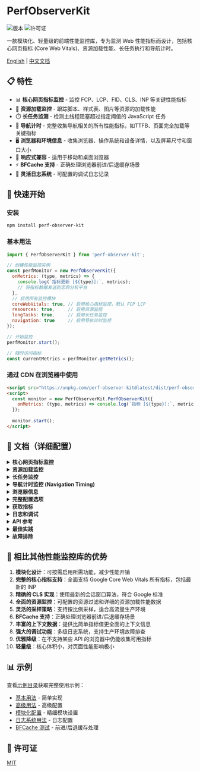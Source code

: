 # PerfObserverKit

![版本](https://img.shields.io/npm/v/perf-observer-kit)
![许可证](https://img.shields.io/npm/l/perf-observer-kit)

一款模块化、轻量级的前端性能监控库，专为监测 Web 性能指标而设计，包括核心网页指标 (Core Web Vitals)、资源加载性能、长任务执行和导航计时。

[English](https://github.com/SailingCoder/perf-observer-kit/blob/main/README.md) | [中文文档](https://github.com/SailingCoder/perf-observer-kit/blob/main/README_CN.md)

## 📋 特性

*   📊 **核心网页指标监控** - 监控 FCP、LCP、FID、CLS、INP 等关键性能指标
*   🔄 **资源加载监控** - 跟踪脚本、样式表、图片等资源的加载性能
*   ⏱️ **长任务监测** - 检测主线程阻塞超过指定阈值的 JavaScript 任务
*   🧭 **导航计时** - 完整收集导航相关的所有性能指标，如TTFB、页面完全加载等关键指标
*   🖥️ **浏览器和环境信息** - 收集浏览器、操作系统和设备详情，以及屏幕尺寸和窗口大小
*   📱 **响应式兼容** - 适用于移动和桌面浏览器
*   ⚡ **BFCache 支持** - 正确处理浏览器前进/后退缓存场景
*   📝 **灵活日志系统** - 可配置的调试日志记录

## 🚀 快速开始

### 安装

```bash
npm install perf-observer-kit
```

### 基本用法

```javascript
import { PerfObserverKit } from 'perf-observer-kit';

// 创建性能监控实例
const perfMonitor = new PerfObserverKit({
  onMetrics: (type, metrics) => {
    console.log(`指标更新 [${type}]:`, metrics);
    // 将指标数据发送到您的分析平台
  },
  // 启用所有监控模块
  coreWebVitals: true, // 启用核心指标监控，默认 FCP LCP
  resources: true,     // 启用资源监控
  longTasks: true,     // 启用长任务监控
  navigation: true     // 启用导航计时监控
});

// 开始监控
perfMonitor.start();

// 随时访问指标
const currentMetrics = perfMonitor.getMetrics();
```

### 通过 CDN 在浏览器中使用

```html
<script src="https://unpkg.com/perf-observer-kit@latest/dist/perf-observer-kit.browser.js"></script>
<script>
  const monitor = new PerfObserverKit.PerfObserverKit({
    onMetrics: (type, metrics) => console.log(`指标 [${type}]:`, metrics)
  });
  
  monitor.start();
</script>
```

## 📖 文档（详细配置）

<details>
<summary><b>核心网页指标监控</b></summary>

```javascript
const perfMonitor = new PerfObserverKit({
  coreWebVitals: {
    enabled: true,       // 启用核心网页指标监控
    fcp: true,           // 首次内容绘制 - 页面首次显示内容的时间
    lcp: true,           // 最大内容绘制 - 页面最大内容元素绘制完成的时间
    fid: true,           // 首次输入延迟 - 用户首次与页面交互的响应时间
    cls: true,           // 累积布局偏移 - 页面元素位置变化的累积分数
    inp: true            // 交互到下一次绘制 - 测量页面交互响应性能
  }
});
```

**阈值标准:**
- FCP: 良好 ≤ 1.8秒, 差 > 3.0秒
- LCP: 良好 ≤ 2.5秒, 差 > 4.0秒
- FID: 良好 ≤ 100毫秒, 差 > 300毫秒
- CLS: 良好 ≤ 0.1, 差 > 0.25
- INP: 良好 ≤ 200毫秒, 差 > 500毫秒

[了解更多关于核心网页指标](https://web.dev/vitals/)

有关CLS实现和优化策略的详细信息，请参阅[累积布局偏移文档](./docs/cls-metrics-CN.md)。
</details>

<details>
<summary><b>资源加载监控</b></summary>

```javascript
const perfMonitor = new PerfObserverKit({
  resources: {
    enabled: true,
    excludedPatterns: [/analytics\.com/, /tracker/, 'analytics-tracker.com'],  // 排除分析工具
    allowedTypes: ['script', 'img'],  // 要监控的类型，默认 ['script', 'link', 'img', 'css', 'font']
    maxResources: 100                   // 最大存储条目数
  }
});
```

捕获资源加载的详细信息：
- 资源 URL 和类型
- 加载时长和大小
- 首字节时间 (TTFB)
- 请求开始到完成的各阶段耗时
</details>

<details>
<summary><b>长任务监控</b></summary>

```javascript
const perfMonitor = new PerfObserverKit({
  longTasks: {
    enabled: true,      // 启用长任务监控
    threshold: 50,      // 任务时长阈值（毫秒）
    maxEntries: 100     // 最大存储条目数
  }
});
```

检测阻塞主线程超过 50 毫秒的 JavaScript 任务，提供：
- 任务持续时间
- 任务归属（脚本来源）
- 任务开始时间
</details>

<details>
<summary><b>导航计时监控 (Navigation Timing)</b></summary>

导航计时监控用于测量页面加载过程中的关键时间点，如TTFB（首字节时间）、DOM加载时间等。

```js
import { PerfObserverKit } from 'perf-observer-kit';

// 启用导航计时监控
const perfObserver = new PerfObserverKit({
  navigation: {
    enabled: true,
    includeRawTiming: false, // 是否包含原始导航计时数据
    onUpdate: (metrics) => {
      console.log('导航计时指标:', metrics);
      // 包含 domainLookupTime, tcpConnectTime, ttfb, responseTime, domParse, domContentLoaded, loadEvent 等
    }
  }
});
```

> **实现细节**: 该库使用 `window.addEventListener('load')` 来收集导航事件，并确保指标仅在 loadEventEnd 可用时才报告，从而确保您获得准确的 loadEventDuration 值。导航计时数据在每次页面加载时只会收集一次。

有关所有导航计时指标的详细信息，请参阅[导航计时文档](./docs/navigation-timing.md)。
</details>

<details>
<summary><b>浏览器信息</b></summary>

```javascript
const perfMonitor = new PerfObserverKit({
  browserInfo: {
    enabled: true,             // 默认启用
    trackResize: false,        // 窗口大小变化时更新，默认false
    includeOSDetails: true,    // 包含操作系统信息
    includeSizeInfo: true      // 包含屏幕/窗口大小
  }
});
```

**注意：** 浏览器信息是唯一默认启用的模块。
</details>

<details>
<summary><b>完整配置选项</b></summary>

```javascript
const perfMonitor = new PerfObserverKit({
  // 指标回调 - 指标更新时调用
  onMetrics: (type, metrics) => {
    console.log(`指标更新 [${type}]:`, metrics);
  },
  
  // 通用设置
  debug: false,              // 启用调试模式（详细日志）
  logLevel: 2,               // 0:无, 1:错误, 2:警告, 3:信息, 4:调试
  autoStart: false,          // 自动开始监控
  samplingRate: 0,           // 采样率 (0-1), 0 = 不采样
  
  // 模块配置
  coreWebVitals: true,       // 启用核心网页指标（布尔值或对象）
  resources: true,           // 启用资源计时（布尔值或对象）
  longTasks: true,           // 启用长任务（布尔值或对象）
  navigation: true,    // 启用导航计时（布尔值或对象）
  browserInfo: true          // 启用浏览器信息（布尔值或对象）
});
```
</details>

<details>
<summary><b>获取指标</b></summary>

```javascript
// 随时获取当前指标
const metrics = perfMonitor.getMetrics();

// 核心网页指标
console.log(metrics.coreWebVitals.fcp);  // 首次内容绘制
console.log(metrics.coreWebVitals.lcp);  // 最大内容绘制
console.log(metrics.coreWebVitals.fid);  // 首次输入延迟
console.log(metrics.coreWebVitals.cls);  // 累积布局偏移
console.log(metrics.coreWebVitals.inp);  // 交互到下一次绘制

// 资源
console.log(metrics.resources);          // 资源指标数组

// 长任务
console.log(metrics.longTasks);          // 长任务数组

// 导航计时
console.log(metrics.navigation.ttfb);    // 首字节时间
```

**CLS 指标上下文属性:**
```javascript
// CLS 指标的额外上下文信息
console.log(metrics.coreWebVitals.cls.context.sessionValues);  // 所有会话值
console.log(metrics.coreWebVitals.cls.context.shiftCount);     // 布局偏移次数
console.log(metrics.coreWebVitals.cls.context.sessionCount);   // 会话数量
console.log(metrics.coreWebVitals.cls.context.isPageVisible);  // 页面可见性状态
```
</details>

<details>
<summary><b>日志和调试</b></summary>

```javascript
// 初始化时启用调试模式
const perfMonitor = new PerfObserverKit({
  debug: true                // 设置日志级别为 DEBUG
});

// 初始化后调整日志级别
perfMonitor.setLogLevel(4);  // 4 = DEBUG（最详细）
perfMonitor.setDebugMode(true);  // 启用调试模式

// 清除收集的指标
perfMonitor.clearMetrics();

// 高级用法：直接配置日志器
import { logger } from 'perf-observer-kit';

// 在生产环境中启用日志
logger.setOptions({
  disableInProduction: false
});

// 检查当前日志器配置
const config = logger.getConfiguration();
console.log('当前日志配置:', config);
```

日志级别：
- 0: NONE - 无日志
- 1: ERROR - 仅错误
- 2: WARN - 警告和错误（默认）
- 3: INFO - 信息、警告和错误
- 4: DEBUG - 详细调试信息

**注意**：在生产环境中进行故障排除时，日志器现在可以通过设置 `logger.setOptions({disableInProduction: false})` 来显示调试信息。这在生产环境中调试性能问题时特别有用。
</details>

<details>
<summary><b>API 参考</b></summary>

### 方法

| 方法 | 描述 |
|--------|-------------|
| `start()` | 开始监控性能指标 |
| `stop()` | 停止监控性能指标 |
| `getMetrics()` | 获取当前收集的指标 |
| `clearMetrics()` | 清除所有收集的指标 |
| `setLogLevel(level)` | 设置日志级别 (0-4) |
| `setDebugMode(enabled)` | 启用或禁用调试模式 |

### 事件类型

`MetricType` 枚举值：
- `WEB_VITALS` - 核心网页指标
- `RESOURCES` - 资源计时指标
- `LONG_TASKS` - 长任务指标
- `NAVIGATION` - 导航计时指标
- `BROWSER_INFO` - 浏览器信息指标
</details>

<details>
<summary><b>最佳实践</b></summary>

1.  **选择性启用**：只启用你需要的监控模块，降低性能开销
    ```javascript
    const monitor = new PerfObserverKit({
      coreWebVitals: { enabled: true, fcp: true, lcp: true },
      resources: false,
      longTasks: false,
      navigation: true
    });
    ```

2.  **高流量网站使用采样**：使用采样率控制监控数据量
    ```javascript
    const monitor = new PerfObserverKit({
      samplingRate: 0.1  // 10% 的用户会被监控
    });
    ```

3.  **资源监控过滤**：排除分析工具等不相关资源
    ```javascript
    const monitor = new PerfObserverKit({
      resources: {
        excludedPatterns: [/analytics/, /tracking/, /ads/]
      }
    });
    ```

4.  **结合 BFCache 事件**：在页面从 BFCache 恢复时重新初始化
    ```javascript
    window.addEventListener('pageshow', (event) => {
      if (event.persisted) {
        // 页面从 BFCache 恢复
        monitor.clearMetrics();
        monitor.start();
      }
    });
    ```

5.  **避免大量数据传输**：定期发送数据或设置合理的批量大小
    ```javascript
    let metricsBuffer = [];

    const monitor = new PerfObserverKit({
      onMetrics: (type, metrics) => {
        metricsBuffer.push({type, metrics, timestamp: Date.now()});
        
        if (metricsBuffer.length >= 10) {
          sendToAnalytics(metricsBuffer);
          metricsBuffer = [];
        }
      }
    });
    ```

</details>

<details>
<summary><b>故障排除</b></summary>

### "PerfObserverKit is not defined" 错误

如果在浏览器中遇到此错误，请确保使用正确的浏览器构建版本：

```html
<!-- 在浏览器环境中总是使用浏览器构建版本 -->
<script src="https://unpkg.com/perf-observer-kit@latest/dist/perf-observer-kit.browser.js"></script>
```

不要在浏览器代码中直接使用非浏览器构建版本：

```html
<!-- ❌ 不要在浏览器环境中使用这个 -->
<script src="https://unpkg.com/perf-observer-kit@latest/dist/index.js"></script>
```

### 页面可见性与 CLS

如果您的 CLS 值看起来不一致，请注意以下几点：
- CLS 只在页面可见时测量
- 当页面转到后台时，CLS 收集会暂停
- 当页面重新变为可见时，会开始一个新的 CLS 会话
- CLS 使用会话窗口模型，以最大的会话值作为最终分数

### 浏览器兼容性

本库主要依赖于：
- Performance API
- PerformanceObserver
- 性能条目类型：largest-contentful-paint, first-input, layout-shift 等

对于不支持某些性能指标的浏览器，库会优雅降级，只收集支持的指标。
</details>

## 💪 相比其他性能监控库的优势

1.  **模块化设计**：可按需启用所需功能，减少性能开销
2.  **完整的核心指标支持**：全面支持 Google Core Web Vitals 所有指标，包括最新的 INP
3.  **精确的 CLS 实现**：使用最新的会话窗口算法，符合 Google 标准
4.  **全面的资源监控**：可配置的资源过滤和详细的资源加载性能数据
5.  **灵活的采样策略**：支持按比例采样，适合高流量生产环境
6.  **BFCache 支持**：正确处理浏览器前进/后退缓存场景
7.  **丰富的上下文数据**：提供比简单指标值更全面的上下文信息
8.  **强大的调试功能**：多级日志系统，支持生产环境故障排查
9.  **优雅降级**：在不支持某些 API 的浏览器中仍能收集可用指标
10. **轻量级**：核心体积小，对页面性能影响极小

## 📊 示例

查看[示例目录](https://github.com/SailingCoder/perf-observer-kit/blob/main/examples)获取完整使用示例：

- [基本用法](https://github.com/SailingCoder/perf-observer-kit/blob/main/examples/basic-usage.html) - 简单实现
- [高级用法](https://github.com/SailingCoder/perf-observer-kit/blob/main/examples/advanced-usage.html) - 高级配置
- [模块化配置](https://github.com/SailingCoder/perf-observer-kit/blob/main/examples/modular-config.html) - 精细模块设置
- [日志系统用法](https://github.com/SailingCoder/perf-observer-kit/blob/main/examples/logger-usage.html) - 日志配置
- [BFCache 测试](https://github.com/SailingCoder/perf-observer-kit/blob/main/examples/test-bfcache.html) - 前进/后退缓存处理

## 📄 许可证

[MIT](LICENSE)